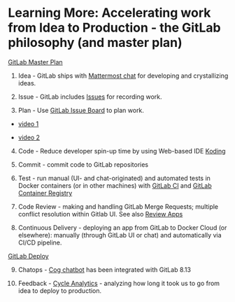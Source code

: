 # Learning More: Accelerating work from Idea to Production - the GitLab philosophy (and master plan)

[GitLab Master Plan](https://about.gitlab.com/2016/09/13/gitlab-master-plan/)

1. Idea - GitLab ships with [Mattermost chat](https://about.gitlab.com/2015/08/18/gitlab-loves-mattermost/) for developing and crystallizing ideas.

2. Issue - GitLab includes [Issues](https://about.gitlab.com/2016/03/03/start-with-an-issue/) for recording work.

3. Plan - Use [GitLab Issue Board](https://about.gitlab.com/solutions/issueboard/) to plan work.

- [video 1](https://about.gitlab.com/solutions/issueboard/#video-explainer)

- [video 2](https://youtu.be/UWsJ8tkHAa8)

4. Code - Reduce developer spin-up time by using Web-based IDE [Koding](https://about.gitlab.com/2016/07/26/koding-and-gitlab-integrated/)

5. Commit - commit code to GitLab repositories

6. Test - run manual (UI- and chat-originated) and automated tests
in Docker containers (or in other machines) with [GitLab CI](https://about.gitlab.com/gitlab-ci/)
and [GitLab Container Registry](https://about.gitlab.com/2016/05/23/gitlab-container-registry/)

7. Code Review - making and handling GitLab Merge Requests; multiple conflict resolution within Gitlab UI.  See also [Review Apps](https://about.gitlab.com/2016/11/22/introducing-review-apps/)

8. Continuous Delivery - deploying an app from GitLab to Docker Cloud (or elsewhere): manually (through GitLab UI or chat) and automatically via CI/CD pipeline.

[GitLab Deploy](https://about.gitlab.com/2016/08/05/continuous-integration-delivery-and-deployment-with-gitlab/)

9. Chatops - [Cog chatbot](https://gitlab.com/gitlab-org/omnibus-gitlab/issues/1412) has been integrated with GitLab 8.13

10. Feedback - [Cycle Analytics](https://gitlab.com/gitlab-org/gitlab-ce/issues/20975) - analyzing how long it took us to go from idea to deploy to production.
